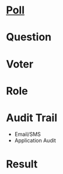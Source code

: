 # [Poll](poll/poll.md)

# Question

# Voter

# Role

# Audit Trail

  * Email/SMS
  * Application Audit

# Result
